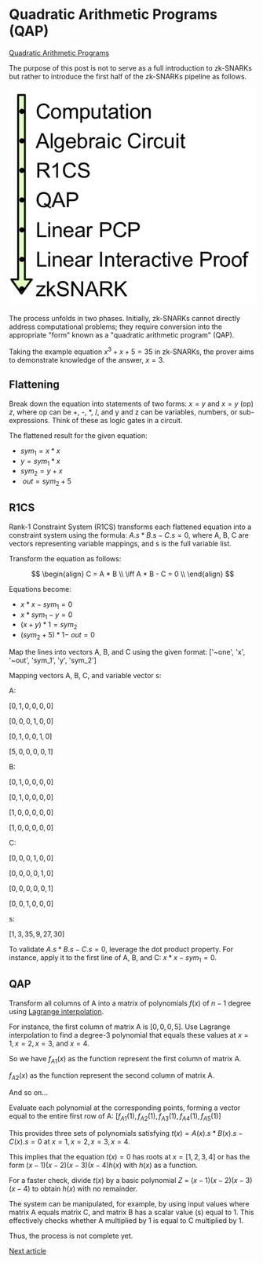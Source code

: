 # Quadratic Arithmetic Programs (QAP)

[Quadratic Arithmetic Programs](https://medium.com/@VitalikButerin/quadratic-arithmetic-programs-from-zero-to-hero-f6d558cea649)

The purpose of this post is not to serve as a full introduction to zk-SNARKs but rather to introduce the first half of the zk-SNARKs
pipeline as follows.

![Pipeline image](attachments/pipeline.png)

The process unfolds in two phases. Initially, zk-SNARKs cannot directly address computational problems; they require
conversion into the appropriate "form" known as a "quadratic arithmetic program" (QAP).

Taking the example equation $x^3 + x + 5 = 35$ in zk-SNARKs, the prover aims to demonstrate knowledge of the answer,
$x = 3$.

## Flattening

Break down the equation into statements of two forms: $x = y$ and $x = y$ (op) $z$, where op can be +, -, *, /, and y
and z can be variables, numbers, or sub-expressions. Think of these as logic gates in a circuit.

The flattened result for the given equation:

- $sym_1 = x * x$
- $y = sym_1 * x$
- $sym_2 = y + x$
- $~out = sym_2 + 5$

## R1CS

Rank-1 Constraint System (R1CS) transforms each flattened equation into a constraint system 
using the formula: $A . s * B . s - C . s = 0$, where A, B, C are vectors representing variable mappings, 
and s is the full variable list.

Transform the equation as follows:

$$
\begin{align}
C = A * B \\
\iff A * B - C = 0 \\
\end{align}
$$

Equations become:

- $x * x - sym_1 = 0$
- $x * sym_1 - y = 0$
- $(x+y)*1 = sym_2$
- $(sym_2 + 5)*1 - ~out = 0$

Map the lines into vectors A, B, and C using the given format: ['~one', 'x', '~out', 'sym_1', 'y', 'sym_2']

Mapping vectors A, B, C, and variable vector s:

A:

$[0, 1, 0, 0, 0, 0]$

$[0, 0, 0, 1, 0, 0]$

$[0, 1, 0, 0, 1, 0]$

$[5, 0, 0, 0, 0, 1]$

B:

$[0, 1, 0, 0, 0, 0]$

$[0, 1, 0, 0, 0, 0]$

$[1, 0, 0, 0, 0, 0]$

$[1, 0, 0, 0, 0, 0]$

C:

$[0, 0, 0, 1, 0, 0]$

$[0, 0, 0, 0, 1, 0]$

$[0, 0, 0, 0, 0, 1]$

$[0, 0, 1, 0, 0, 0]$

s:

$[1, 3, 35, 9, 27, 30]$

To validate $A . s * B . s - C . s = 0$, leverage the dot product property. For instance, apply it to the first line of
A, B, and C: $x * x - sym_1 = 0$.

## QAP

Transform all columns of A into a matrix of polynomials $f(x)$ of $n-1$ degree
using [Lagrange interpolation](../../terms/lagrange_interpolation.md).

For instance, the first column of matrix A is $[0, 0, 0, 5]$. Use Lagrange interpolation to find a degree-3 polynomial
that equals these values at $x=1, x=2, x=3,$ and $x=4$.

So we have $f_{A1}(x)$ as the function represent the first column of matrix A.

$f_{A2}(x)$ as the function represent the second column of matrix A. 

And so on...

Evaluate each polynomial at the corresponding points, forming a vector equal to the entire first row of A:
$[f_{A1}(1), f_{A2}(1), f_{A3}(1), f_{A4}(1), f_{A5}(1)]$

This provides three sets of polynomials satisfying $t(x) = A(x).s * B(x).s - C(x).s = 0$ at $x=1, x=2, x=3, x=4$.

This implies that the equation $t(x) = 0$ has roots at $x=[1, 2, 3, 4]$ or has the form $(x-1)(x-2)(x-3)(x-4)h(x)$ with
$h(x)$ as a function.

For a faster check, divide $t(x)$ by a basic polynomial $Z$ = $(x-1)(x-2)(x-3)(x-4)$ to obtain $h(x)$ with no remainder.

The system can be manipulated, for example, by using input values where matrix A equals matrix C, and matrix B has a scalar value (s) equal to 1. This effectively checks whether A multiplied by 1 is equal to C multiplied by 1.

Thus, the process is not complete yet.

[Next article](../zk-snarks-under-the-hood/zk_snarks_under_the_hood.md)